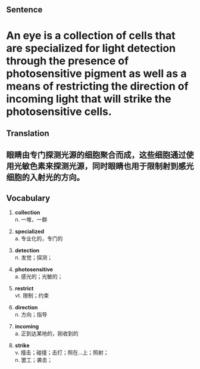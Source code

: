 ## Sentence

<h1>An eye is a collection of cells that are specialized for light detection through the presence of photosensitive pigment as well as a means of restricting the direction of incoming light that will strike the photosensitive cells.</h1>

## Translation

<h2>眼睛由专门探测光源的细胞聚合而成，这些细胞通过使用光敏色素来探测光源，同时眼睛也用于限制射到感光细胞的入射光的方向。</h2>

## Vocabulary   

1. **collection**      
n. 一堆，一群       

2. **specialized**       
a. 专业化的，专门的       

3. **detection**        
n. 发觉；探测；       

4. **photosensitive**        
a. 感光的；光敏的；       

5. **restrict**       
vt. 限制；约束       

6. **direction**         
n. 方向；指导       

7. **incoming**        
a. 正到达某地的，刚收到的        

8. **strike**        
v. 撞击；碰撞；击打；照在...上；照射；      
n. 罢工；袭击；        
